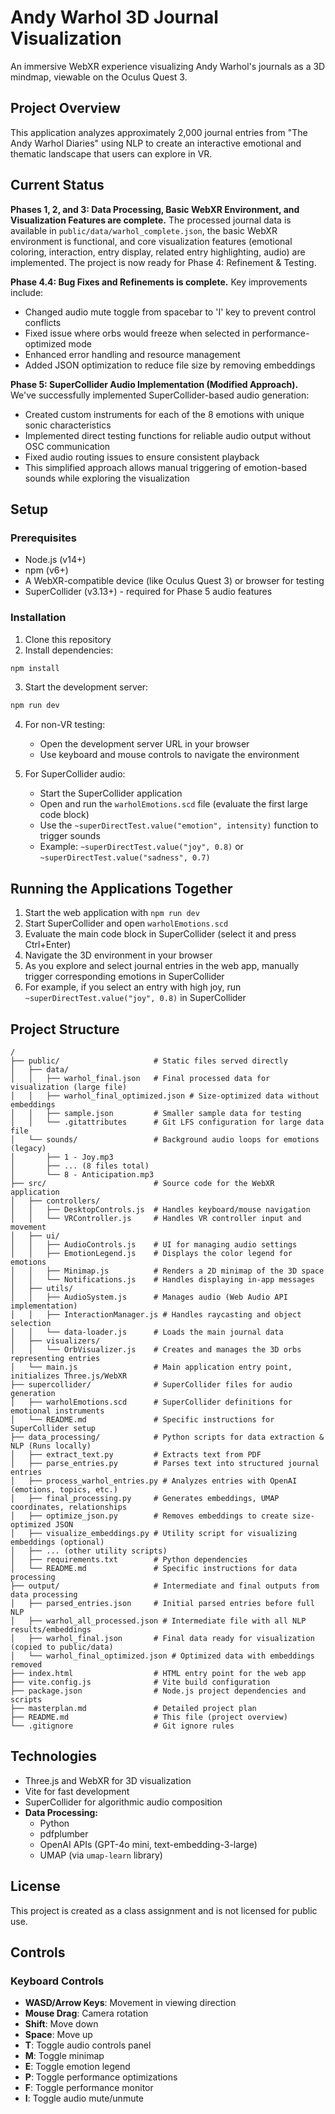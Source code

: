 # Andy Warhol 3D Journal Visualization

An immersive WebXR experience visualizing Andy Warhol's journals as a 3D mindmap, viewable on the Oculus Quest 3.

## Project Overview

This application analyzes approximately 2,000 journal entries from "The Andy Warhol Diaries" using NLP to create an interactive emotional and thematic landscape that users can explore in VR.

## Current Status

**Phases 1, 2, and 3: Data Processing, Basic WebXR Environment, and Visualization Features are complete.** The processed journal data is available in `public/data/warhol_complete.json`, the basic WebXR environment is functional, and core visualization features (emotional coloring, interaction, entry display, related entry highlighting, audio) are implemented. The project is now ready for Phase 4: Refinement & Testing.

**Phase 4.4: Bug Fixes and Refinements is complete.** Key improvements include:
- Changed audio mute toggle from spacebar to 'I' key to prevent control conflicts
- Fixed issue where orbs would freeze when selected in performance-optimized mode
- Enhanced error handling and resource management
- Added JSON optimization to reduce file size by removing embeddings

**Phase 5: SuperCollider Audio Implementation (Modified Approach).** We've successfully implemented SuperCollider-based audio generation:
- Created custom instruments for each of the 8 emotions with unique sonic characteristics
- Implemented direct testing functions for reliable audio output without OSC communication
- Fixed audio routing issues to ensure consistent playback
- This simplified approach allows manual triggering of emotion-based sounds while exploring the visualization

## Setup

### Prerequisites

- Node.js (v14+)
- npm (v6+)
- A WebXR-compatible device (like Oculus Quest 3) or browser for testing
- SuperCollider (v3.13+) - required for Phase 5 audio features

### Installation

1. Clone this repository
2. Install dependencies:

```bash
npm install
```

3. Start the development server:

```bash
npm run dev
```

4. For non-VR testing:
   - Open the development server URL in your browser
   - Use keyboard and mouse controls to navigate the environment

5. For SuperCollider audio:
   - Start the SuperCollider application
   - Open and run the `warholEmotions.scd` file (evaluate the first large code block)
   - Use the `~superDirectTest.value("emotion", intensity)` function to trigger sounds
   - Example: `~superDirectTest.value("joy", 0.8)` or `~superDirectTest.value("sadness", 0.7)`

## Running the Applications Together

1. Start the web application with `npm run dev`
2. Start SuperCollider and open `warholEmotions.scd`
3. Evaluate the main code block in SuperCollider (select it and press Ctrl+Enter)
4. Navigate the 3D environment in your browser
5. As you explore and select journal entries in the web app, manually trigger corresponding emotions in SuperCollider
6. For example, if you select an entry with high joy, run `~superDirectTest.value("joy", 0.8)` in SuperCollider

## Project Structure

```
/
├── public/                     # Static files served directly
│   ├── data/
│   │   ├── warhol_final.json   # Final processed data for visualization (large file)
│   │   ├── warhol_final_optimized.json # Size-optimized data without embeddings
│   │   ├── sample.json         # Smaller sample data for testing
│   │   └── .gitattributes      # Git LFS configuration for large data file
│   └── sounds/                 # Background audio loops for emotions (legacy)
│       ├── 1 - Joy.mp3
│       ├── ... (8 files total)
│       └── 8 - Anticipation.mp3
├── src/                        # Source code for the WebXR application
│   ├── controllers/
│   │   ├── DesktopControls.js  # Handles keyboard/mouse navigation
│   │   └── VRController.js     # Handles VR controller input and movement
│   ├── ui/
│   │   ├── AudioControls.js    # UI for managing audio settings
│   │   ├── EmotionLegend.js    # Displays the color legend for emotions
│   │   ├── Minimap.js          # Renders a 2D minimap of the 3D space
│   │   └── Notifications.js    # Handles displaying in-app messages
│   ├── utils/
│   │   ├── AudioSystem.js      # Manages audio (Web Audio API implementation)
│   │   ├── InteractionManager.js # Handles raycasting and object selection
│   │   └── data-loader.js      # Loads the main journal data
│   ├── visualizers/
│   │   └── OrbVisualizer.js    # Creates and manages the 3D orbs representing entries
│   └── main.js                 # Main application entry point, initializes Three.js/WebXR
├── supercollider/              # SuperCollider files for audio generation
│   ├── warholEmotions.scd      # SuperCollider definitions for emotional instruments
│   └── README.md               # Specific instructions for SuperCollider setup
├── data_processing/            # Python scripts for data extraction & NLP (Runs locally)
│   ├── extract_text.py         # Extracts text from PDF
│   ├── parse_entries.py        # Parses text into structured journal entries
│   ├── process_warhol_entries.py # Analyzes entries with OpenAI (emotions, topics, etc.)
│   ├── final_processing.py     # Generates embeddings, UMAP coordinates, relationships
│   ├── optimize_json.py        # Removes embeddings to create size-optimized JSON
│   ├── visualize_embeddings.py # Utility script for visualizing embeddings (optional)
│   ├── ... (other utility scripts)
│   ├── requirements.txt        # Python dependencies
│   └── README.md               # Specific instructions for data processing
├── output/                     # Intermediate and final outputs from data processing
│   ├── parsed_entries.json     # Initial parsed entries before full NLP
│   ├── warhol_all_processed.json # Intermediate file with all NLP results/embeddings
│   ├── warhol_final.json       # Final data ready for visualization (copied to public/data)
│   └── warhol_final_optimized.json # Optimized data with embeddings removed
├── index.html                  # HTML entry point for the web app
├── vite.config.js              # Vite build configuration
├── package.json                # Node.js project dependencies and scripts
├── masterplan.md               # Detailed project plan
├── README.md                   # This file (project overview)
└── .gitignore                  # Git ignore rules
```

## Technologies

- Three.js and WebXR for 3D visualization
- Vite for fast development
- SuperCollider for algorithmic audio composition
- **Data Processing:**
  - Python
  - pdfplumber
  - OpenAI APIs (GPT-4o mini, text-embedding-3-large)
  - UMAP (via `umap-learn` library)

## License

This project is created as a class assignment and is not licensed for public use.

## Controls

### Keyboard Controls
- **WASD/Arrow Keys**: Movement in viewing direction
- **Mouse Drag**: Camera rotation
- **Shift**: Move down
- **Space**: Move up
- **T**: Toggle audio controls panel
- **M**: Toggle minimap
- **E**: Toggle emotion legend
- **P**: Toggle performance optimizations
- **F**: Toggle performance monitor
- **I**: Toggle audio mute/unmute